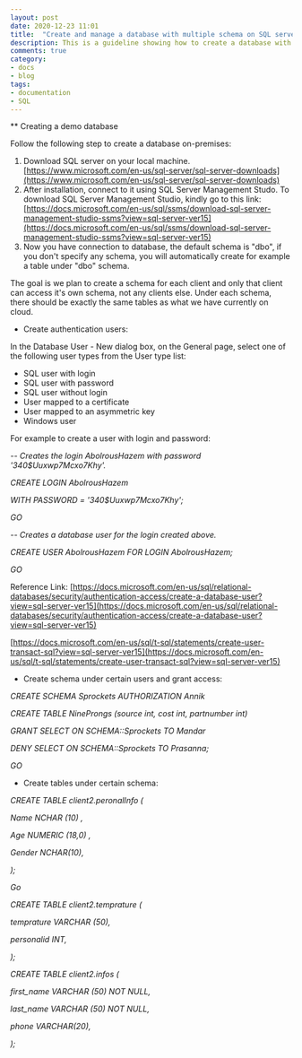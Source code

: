 ```yaml
---
layout: post
date: 2020-12-23 11:01
title:  "Create and manage a database with multiple schema on SQL server"
description: This is a guideline showing how to create a database with multiple schemas using either SQL Server Management Studio (SSMS) or SQL queries.
comments: true
category: 
- docs
- blog
tags:
- documentation
- SQL
---
```


** Creating a demo database

Follow the following step to create a database on-premises:

1. Download SQL server on your local machine. [https://www.microsoft.com/en-us/sql-server/sql-server-downloads](https://www.microsoft.com/en-us/sql-server/sql-server-downloads)
2. After installation, connect to it using SQL Server Management Studo. To download SQL Server Management Studio, kindly go to this link: [https://docs.microsoft.com/en-us/sql/ssms/download-sql-server-management-studio-ssms?view=sql-server-ver15](https://docs.microsoft.com/en-us/sql/ssms/download-sql-server-management-studio-ssms?view=sql-server-ver15)
3. Now you have connection to database, the default schema is &quot;dbo&quot;, if you don&#39;t specify any schema, you will automatically create for example a table under &quot;dbo&quot; schema.

The goal is we plan to create a schema for each client and only that client can access it&#39;s own schema, not any clients else. Under each schema, there should be exactly the same tables as what we have currently on cloud.

- Create authentication users:

In the Database User - New dialog box, on the General page, select one of the following user types from the User type list:

- SQL user with login
- SQL user with password
- SQL user without login
- User mapped to a certificate
- User mapped to an asymmetric key
- Windows user

For example to create a user with login and password:

_-- Creates the login AbolrousHazem with password &#39;340$Uuxwp7Mcxo7Khy&#39;._

_CREATE LOGIN AbolrousHazem_

_WITH PASSWORD = &#39;340$Uuxwp7Mcxo7Khy&#39;;_

_GO_

_-- Creates a database user for the login created above._

_CREATE USER AbolrousHazem FOR LOGIN AbolrousHazem;_

_GO_

Reference Link: [https://docs.microsoft.com/en-us/sql/relational-databases/security/authentication-access/create-a-database-user?view=sql-server-ver15](https://docs.microsoft.com/en-us/sql/relational-databases/security/authentication-access/create-a-database-user?view=sql-server-ver15)

[https://docs.microsoft.com/en-us/sql/t-sql/statements/create-user-transact-sql?view=sql-server-ver15](https://docs.microsoft.com/en-us/sql/t-sql/statements/create-user-transact-sql?view=sql-server-ver15)

- Create schema under certain users and grant access:

_CREATE SCHEMA Sprockets AUTHORIZATION Annik_

_CREATE TABLE NineProngs (source int, cost int, partnumber int)_

_GRANT SELECT ON SCHEMA::Sprockets TO Mandar_

_DENY SELECT ON SCHEMA::Sprockets TO Prasanna;_

_GO_

- Create tables under certain schema:

_CREATE TABLE client2.peronalInfo (_

_Name NCHAR (10) ,_

_Age NUMERIC (18,0) ,_

_Gender NCHAR(10),_

_);_

_Go_

_CREATE TABLE client2.temprature (_

_temprature VARCHAR (50),_

_personalid INT,_

_);_

_CREATE TABLE client2.infos (_

_first\_name VARCHAR (50) NOT NULL,_

_last\_name VARCHAR (50) NOT NULL,_

_phone VARCHAR(20),_

_);_
